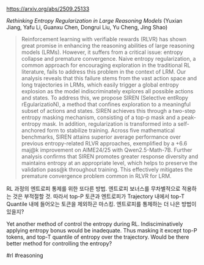 https://arxiv.org/abs/2509.25133

*Rethinking Entropy Regularization in Large Reasoning Models* (Yuxian Jiang, Yafu Li, Guanxu Chen, Dongrui Liu, Yu Cheng, Jing Shao)

> Reinforcement learning with verifiable rewards (RLVR) has shown great promise in enhancing the reasoning abilities of large reasoning models (LRMs). However, it suffers from a critical issue: entropy collapse and premature convergence. Naive entropy regularization, a common approach for encouraging exploration in the traditional RL literature, fails to address this problem in the context of LRM. Our analysis reveals that this failure stems from the vast action space and long trajectories in LRMs, which easily trigger a global entropy explosion as the model indiscriminately explores all possible actions and states. To address this, we propose SIREN (SelectIve entRopy rEgularizatioN), a method that confines exploration to a meaningful subset of actions and states. SIREN achieves this through a two-step entropy masking mechanism, consisting of a top-p mask and a peak-entropy mask. In addition, regularization is transformed into a self-anchored form to stabilize training. Across five mathematical benchmarks, SIREN attains superior average performance over previous entropy-related RLVR approaches, exemplified by a +6.6 maj@k improvement on AIME24/25 with Qwen2.5-Math-7B. Further analysis confirms that SIREN promotes greater response diversity and maintains entropy at an appropriate level, which helps to preserve the validation pass@k throughout training. This effectively mitigates the premature convergence problem common in RLVR for LRM.

RL 과정의 엔트로피 통제를 위한 또다른 방법. 엔트로피 보너스를 무차별적으로 적용하는 것은 부적절할 것. 따라서 top-P 토큰과 엔트로피가 Trajectory 내에서 top-T Quantile 내에 들어오는 토큰을 제외하곤 마스킹. 엔트로피를 통제하는 더 나은 방법이 있을지?

<english>
Yet another method of control the entropy during RL. Indisciminatively applying entropy bonus would be inadequate. Thus masking it except top-P tokens, and top-T quantile of entropy over the trajectory. Would be there better method for controlling the entropy?
</english>

#rl #reasoning 